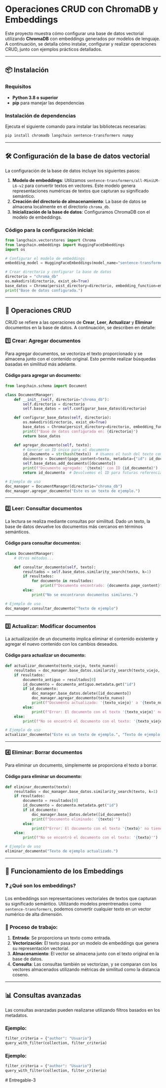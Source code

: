 # Operaciones CRUD con ChromaDB y Embeddings

Este proyecto muestra cómo configurar una base de datos vectorial utilizando **ChromaDB** con embeddings generados por modelos de lenguaje. A continuación, se detalla cómo instalar, configurar y realizar operaciones CRUD, junto con ejemplos prácticos detallados.

---

## 📦 Instalación

### Requisitos
- **Python 3.8 o superior**
- **pip** para manejar las dependencias

### Instalación de dependencias
Ejecuta el siguiente comando para instalar las bibliotecas necesarias:

```bash
pip install chromadb langchain sentence-transformers numpy
```

---

## 🛠 Configuración de la base de datos vectorial

La configuración de la base de datos incluye los siguientes pasos:

1. **Modelo de embeddings**: Utilizamos `sentence-transformers/all-MiniLM-L6-v2` para convertir textos en vectores. Este modelo genera representaciones numéricas de textos que capturan su significado semántico.
2. **Creación del directorio de almacenamiento**: La base de datos se almacena localmente en el directorio `chroma_db`.
3. **Inicialización de la base de datos**: Configuramos ChromaDB con el modelo de embeddings.

### Código para la configuración inicial:

```python
from langchain.vectorstores import Chroma
from langchain.embeddings import HuggingFaceEmbeddings
import os

# Configurar el modelo de embeddings
embedding_model = HuggingFaceEmbeddings(model_name="sentence-transformers/all-MiniLM-L6-v2")

# Crear directorio y configurar la base de datos
directorio = "chroma_db"
os.makedirs(directorio, exist_ok=True)
base_datos = Chroma(persist_directory=directorio, embedding_function=embedding_model)
print("Base de datos configurada.")
```

---

## 🔄 Operaciones CRUD

CRUD se refiere a las operaciones de **Crear**, **Leer**, **Actualizar** y **Eliminar** documentos en la base de datos. A continuación, se describen en detalle:

### 1️⃣ **Crear: Agregar documentos**
Para agregar documentos, se vectoriza el texto proporcionado y se almacena junto con el contenido original. Esto permite realizar búsquedas basadas en similitud más adelante.

#### Código para agregar un documento:

```python
from langchain.schema import Document

class DocumentManager:
    def __init__(self, directorio="chroma_db"):
        self.directorio = directorio
        self.base_datos = self.configurar_base_datos(directorio)

    def configurar_base_datos(self, directorio):
        os.makedirs(directorio, exist_ok=True)
        base_datos = Chroma(persist_directory=directorio, embedding_function=embedding_model)
        print(f"Base de datos configurada en: {directorio}")
        return base_datos

    def agregar_documento(self, texto):
        # Generar un ID único para el documento
        id_documento = str(hash(texto))  # Usamos el hash del texto como ID
        documento = Document(page_content=texto, metadata={"id": id_documento})
        self.base_datos.add_documents([documento])
        print(f"Documento agregado: '{texto}' con ID {id_documento}")
        return id_documento  # Devolvemos el ID para futuras referencias

# Ejemplo de uso
doc_manager = DocumentManager(directorio="chroma_db")
doc_manager.agregar_documento("Este es un texto de ejemplo.")
```

---

### 2️⃣ **Leer: Consultar documentos**
La lectura se realiza mediante consultas por similitud. Dado un texto, la base de datos devuelve los documentos más cercanos en términos semánticos.

#### Código para consultar documentos:

```python
class DocumentManager:
    # Otros métodos...

    def consultar_documento(self, texto):
        resultados = self.base_datos.similarity_search(texto, k=1)
        if resultados:
            for documento in resultados:
                print(f"Documento encontrado: {documento.page_content}")
        else:
            print("No se encontraron documentos similares.")

# Ejemplo de uso
doc_manager.consultar_documento("Texto de ejemplo")
```

---

### 3️⃣ **Actualizar: Modificar documentos**
La actualización de un documento implica eliminar el contenido existente y agregar el nuevo contenido con los cambios deseados.

#### Código para actualizar un documento:

```python
def actualizar_documento(texto_viejo, texto_nuevo):
    resultados = doc_manager.base_datos.similarity_search(texto_viejo, k=1)
    if resultados:
        documento_antiguo = resultados[0]
        id_documento = documento_antiguo.metadata.get("id")
        if id_documento:
            doc_manager.base_datos.delete([id_documento])
            doc_manager.agregar_documento(texto_nuevo)
            print(f"Documento actualizado: '{texto_viejo}' a '{texto_nuevo}'")
        else:
            print(f"Error: El documento con el texto '{texto_viejo}' no tiene un ID válido.")
    else:
        print(f"No se encontró el documento con el texto: '{texto_viejo}'")

# Ejemplo de uso
actualizar_documento("Este es un texto de ejemplo.", "Texto de ejemplo actualizado.")
```

---

### 4️⃣ **Eliminar: Borrar documentos**
Para eliminar un documento, simplemente se proporciona el texto a borrar.

#### Código para eliminar un documento:

```python
def eliminar_documento(texto):
    resultados = doc_manager.base_datos.similarity_search(texto, k=1)
    if resultados:
        documento = resultados[0]
        id_documento = documento.metadata.get("id")
        if id_documento:
            doc_manager.base_datos.delete([id_documento])
            print(f"Documento eliminado: '{texto}'")
        else:
            print(f"Error: El documento con el texto '{texto}' no tiene un ID válido.")
    else:
        print(f"No se encontró el documento con el texto: '{texto}'")

# Ejemplo de uso
eliminar_documento("Texto de ejemplo actualizado.")
```

---

## 📖 Funcionamiento de los Embeddings

### ❓ **¿Qué son los embeddings?**
Los embeddings son representaciones vectoriales de textos que capturan su significado semántico. Utilizando modelos preentrenados como `sentence-transformers`, podemos convertir cualquier texto en un vector numérico de alta dimensión.

### 🔄 **Proceso de trabajo:**
1. **Entrada**: Se proporciona un texto como entrada.
2. **Vectorización**: El texto pasa por un modelo de embeddings que genera su representación vectorial.
3. **Almacenamiento**: El vector se almacena junto con el texto original en la base de datos.
4. **Consulta**: Las consultas también se vectorizan, y se comparan con los vectores almacenados utilizando métricas de similitud como la distancia coseno.

---

## 📊 **Consultas avanzadas**
Las consultas avanzadas pueden realizarse utilizando filtros basados en los metadatos.

### Ejemplo:
```python
filter_criteria = {"author": "Usuario"}
query_with_filter(collection, filter_criteria)
```

### Ejemplo:
```python
filter_criteria = {"author": "Usuario"}
query_with_filter(collection, filter_criteria)
```
#   E n t r e g a b l e - 3 
 
 
